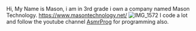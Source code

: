 Hi, My Name is Mason, i am in 3rd grade i own a company named Mason Technology.
https://www.masontechnology.net/ ![IMG_1572](https://github.com/mhpullen/mhpullen/assets/134152453/70010aef-aedf-4b5a-805a-cc321b9f7ea6)
I code a lot and follow the youtube channel [AsmrProg](https://www.youtube.com/@Asmrprog) for programming also.
